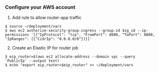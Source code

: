### Configure your AWS account

1. Add rule to allow router-app traffic
```
$ source ~/deployment/vars
$ aws ec2 authorize-security-group-ingress --group-id $sg_id --ip-permissions '[{"IpProtocol": "tcp", "FromPort": 8080, "ToPort": 8080, "IpRanges": [{"CidrIp": "0.0.0.0/0"}]}]'
```

2. Create an Elastic IP for router job

```
$ eip_router=$(aws ec2 allocate-address --domain vpc --query 'PublicIp' --output text)
$ echo "export eip_router=$eip_router" >> ~/deployment/vars
```

